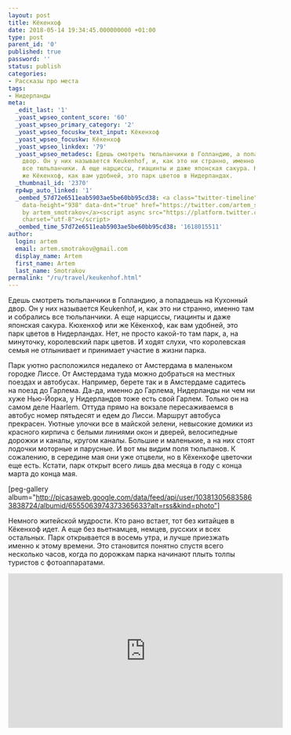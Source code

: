 ```yaml
---
layout: post
title: Кёкенхоф
date: 2018-05-14 19:34:45.000000000 +01:00
type: post
parent_id: '0'
published: true
password: ''
status: publish
categories:
- Рассказы про места
tags:
- Нидерланды
meta:
  _edit_last: '1'
  _yoast_wpseo_content_score: '60'
  _yoast_wpseo_primary_category: '2'
  _yoast_wpseo_focuskw_text_input: Кёкенхоф
  _yoast_wpseo_focuskw: Кёкенхоф
  _yoast_wpseo_linkdex: '79'
  _yoast_wpseo_metadesc: Едешь смотреть тюльпанчики в Голландию, а попадаешь на Кухонный
    двор. Он у них называется Keukenhof, и, как это ни странно, именно там и собрались
    все тюльпанчики. А еще нарциссы, гиацинты и даже японская сакура. Кюхенхоф или
    же Кёкенхоф, как вам удобней, это парк цветов в Нидерландах.
  _thumbnail_id: '2370'
  rp4wp_auto_linked: '1'
  _oembed_57d72e6511eab5903ae5be60bb95cd38: <a class="twitter-timeline" data-width="625"
    data-height="938" data-dnt="true" href="https://twitter.com/artem_smotrakov?ref_src=twsrc%5Etfw">Tweets
    by artem_smotrakov</a><script async src="https://platform.twitter.com/widgets.js"
    charset="utf-8"></script>
  _oembed_time_57d72e6511eab5903ae5be60bb95cd38: '1618015511'
author:
  login: artem
  email: artem.smotrakov@gmail.com
  display_name: Artem
  first_name: Artem
  last_name: Smotrakov
permalink: "/ru/travel/keukenhof.html"
---
```

Едешь смотреть тюльпанчики в Голландию, а попадаешь на Кухонный двор. Он у них называется Keukenhof, и, как это ни странно, именно там и собрались все тюльпанчики. А еще нарциссы, гиацинты и даже японская сакура. Кюхенхоф или же Кёкенхоф, как вам удобней, это парк цветов в Нидерландах. Нет, не просто какой-то там парк, а, на минуточку, королевский парк цветов. И ходят слухи, что королевская семья не отлынивает и принимает участие в жизни парка.

<!--more-->

Парк уютно расположился недалеко от Амстердама в маленьком городке Лиссе. От Амстердама туда можно добраться на местных поездах и автобусах. Например, берете так и в Амстердаме садитесь на поезд до Гарлема. Да-да, именно до Гарлема, Нидерланды ни чем ни хуже Нью-Йорка, у Нидерландов тоже есть свой Гарлем. Только он на самом деле Haarlem. Оттуда прямо на вокзале пересаживаемся в автобус номер пятьдесят и едем до Лисси. Маршрут автобуса прекрасен. Уютные улочки все в майской зелени, невысокие домики из красного кирпича с белыми линиями окон и дверей, велосипедные дорожки и каналы, кругом каналы. Большие и маленькие, а на них стоят лодочки моторные и парусные. И вот мы видим поля тюльпанов. К сожалению, в середине мая они уже отцвели, но в Кёхенхофе цветочки еще есть. Кстати, парк открыт всего лишь два месяца в году с конца марта до конца мая.

[peg-gallery album="http://picasaweb.google.com/data/feed/api/user/103813056835863838724/albumid/6555063974373365633?alt=rss&kind=photo"]

Немного житейской мудрости. Кто рано встает, тот без китайцев в Кёкенхоф идет. А еще без вьетнамцев, немцев, русских и всех остальных. Парк открывается в восемь утра, и лучше приезжать именно к этому времени. Это становится понятно спустя всего несколько часов, когда по дорожкам парка начинают плыть толпы туристов с фотоаппаратами.

<iframe src="https://www.youtube.com/embed/tIPV5aSDL5U" width="560" height="315" frameborder="0" allowfullscreen="allowfullscreen"></iframe>

